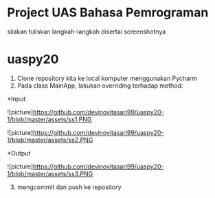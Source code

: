 # Project UAS Bahasa Pemrograman
silakan tuliskan langkah-langkah disertai screenshotnya
# uaspy20

1. Clone repository kita ke local komputer menggunakan Pycharm
2. Pada class MainApp, lakukan overriding terhadap method:

*Input

![picture]https://github.com/devinovitasari99/uaspy20-1/blob/master/assets/ss1.PNG

![picture]https://github.com/devinovitasari99/uaspy20-1/blob/master/assets/ss2.PNG

*Output

![picture]https://github.com/devinovitasari99/uaspy20-1/blob/master/assets/ss3.PNG

3. mengcommit dan push ke repository
